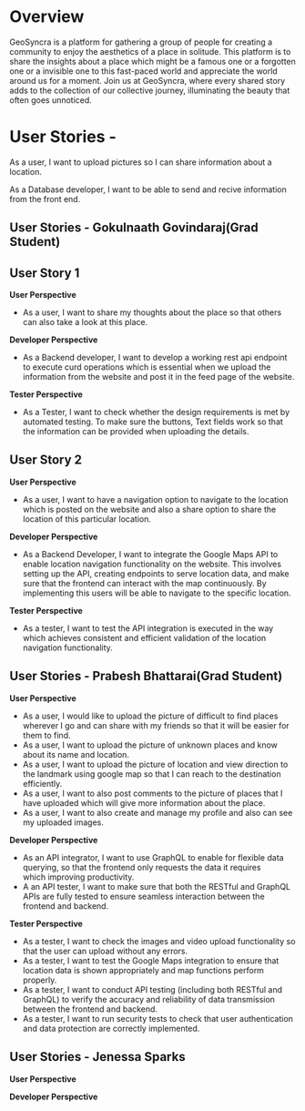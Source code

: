 # Overview
GeoSyncra is a platform for gathering a group of people for creating a community to enjoy the aesthetics of a place in solitude. This platform is to share the insights about a place which might be a famous one or a forgotten one or a invisible one to this fast-paced world and appreciate the world around us for a moment. Join us at GeoSyncra, where every shared story adds to the collection of our collective journey, illuminating the beauty that often goes unnoticed.

# User Stories - 

As a user, I want to upload pictures so I can share information about a location.

As a Database developer, I want to be able to send and recive information from the front end.


## User Stories - Gokulnaath Govindaraj(Grad Student)

## User Story 1

**User Perspective**
- As a user, I want to share my thoughts about the place so that others can also take a look at this place.

**Developer Perspective**
- As a Backend developer, I want to develop a working rest api endpoint to execute curd operations which is essential when we upload the information from the website and post it in the feed page of the website.

**Tester Perspective** 
- As a Tester, I want to check whether the design requirements is met by automated testing. To make sure the buttons, Text fields work so that the information can be provided when uploading the details.

## User Story 2

**User Perspective**
- As a user, I want to have a navigation option to navigate to the location which is posted on the website and also a share option to share the location of this particular location. 

**Developer Perspective**
- As a Backend Developer, I want to integrate the Google Maps API to enable location navigation functionality on the website. This involves setting up the API, creating endpoints to serve location data, and make sure that the frontend can interact with the map continuously. By implementing this users will be able to navigate to the specific location.

**Tester Perspective** 
- As a tester, I want to test the API integration is executed in the way which achieves consistent and efficient validation of the location navigation functionality.



## User Stories - Prabesh Bhattarai(Grad Student)

**User Perspective**
- As a user, I would like to upload the picture of difficult to find places wherever I go and can share with my friends so that it will be easier for them to find.
- As a user, I want to upload the picture of unknown places and know about its name and location.
- As a user, I want to upload the picture of location and view direction to the landmark using google map so that I can reach to the destination efficiently.
- As a user, I want to also post comments to the picture of places that I have uploaded which will give more information about the place.
- As a user, I want to also create and manage my profile and also can see my uploaded images.

**Developer Perspective**
- As an API integrator,  I want to use GraphQL to enable for flexible data querying, so that the frontend only requests the data it requires which improving productivity.
- A an API tester, I want to make sure that both the RESTful and GraphQL APIs are fully tested to ensure seamless interaction between the frontend and backend.

**Tester Perspective** 
- As a tester, I want to check the images and video upload functionality so that the user can upload without any errors.
- As a tester, I want to test the Google Maps integration to ensure that location data is shown appropriately and map functions perform properly.
- As a tester, I want to conduct API testing (including both RESTful and GraphQL) to verify the accuracy and reliability of data transmission between the frontend and backend.
- As a tester, I want to run security tests to check that user authentication and data protection are correctly implemented.

## User Stories - Jenessa Sparks
**User Perspective**


**Developer Perspective**


